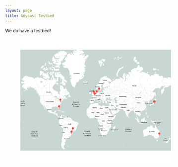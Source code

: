 ```yaml
---
layout: page
title: Anycast Testbed
---
```


We do have a testbed!

<div class="col-sm-12 col-sm-offset-0">
    <div class="row text-center">
        <img style="border: 0px solid #000;margin-left:40px" src="/img/testbed.map.png">
    </div>
</div>
<br>




